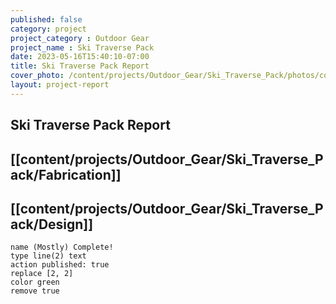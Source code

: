 ```yaml
---
published: false
category: project
project_category : Outdoor Gear
project_name : Ski Traverse Pack
date: 2023-05-16T15:40:10-07:00
title: Ski Traverse Pack Report
cover_photo: /content/projects/Outdoor_Gear/Ski_Traverse_Pack/photos/cover_photo.jpg
layout: project-report
---
```


## Ski Traverse Pack Report



## [[content/projects/Outdoor_Gear/Ski_Traverse_Pack/Fabrication]]

## [[content/projects/Outdoor_Gear/Ski_Traverse_Pack/Design]]




```button
name (Mostly) Complete!
type line(2) text
action published: true
replace [2, 2]
color green
remove true
```
